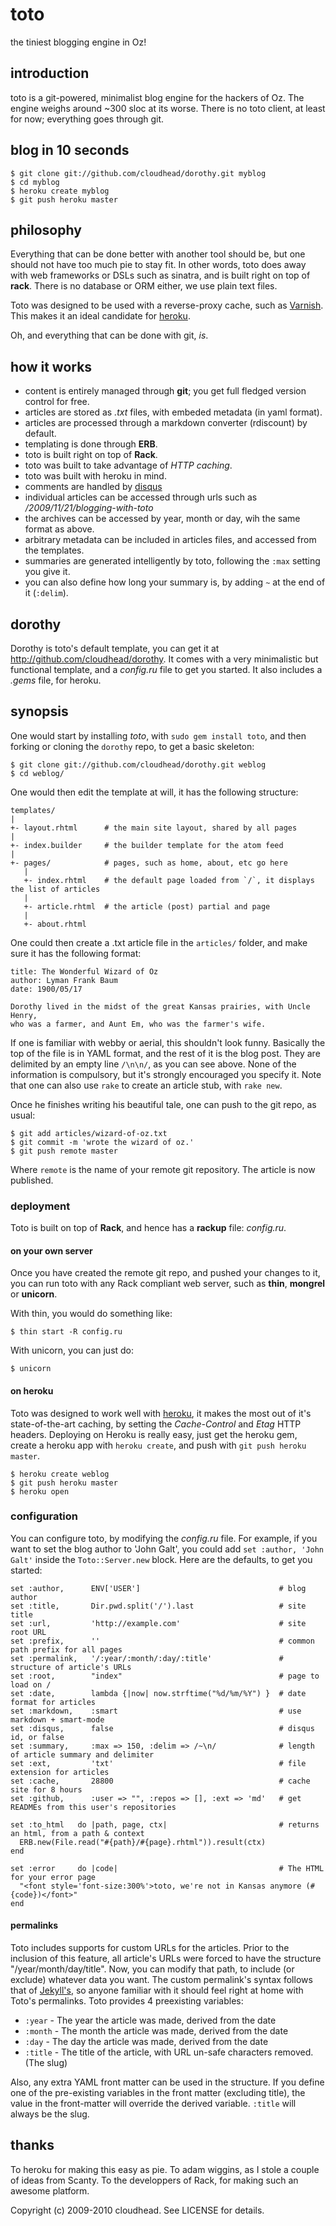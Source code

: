 toto
====

the tiniest blogging engine in Oz!

introduction
------------

toto is a git-powered, minimalist blog engine for the hackers of Oz. The
engine weighs around ~300 sloc at its worse.  There is no toto client,
at least for now; everything goes through git.

blog in 10 seconds
------------------

    $ git clone git://github.com/cloudhead/dorothy.git myblog
    $ cd myblog
    $ heroku create myblog
    $ git push heroku master

philosophy
----------

Everything that can be done better with another tool should be, but one
should not have too much pie to stay fit.  In other words, toto does away
with web frameworks or DSLs such as sinatra, and is built right on top
of **rack**.  There is no database or ORM either, we use plain text files.

Toto was designed to be used with a reverse-proxy cache, such as
[Varnish](http://varnish-cache.org).  This makes it an ideal candidate
for [heroku](http://heroku.com).

Oh, and everything that can be done with git, _is_.

how it works
------------

- content is entirely managed through **git**; you get full fledged version
  control for free.
- articles are stored as _.txt_ files, with embeded metadata (in yaml format).
- articles are processed through a markdown converter (rdiscount) by default.
- templating is done through **ERB**.
- toto is built right on top of **Rack**.
- toto was built to take advantage of _HTTP caching_.
- toto was built with heroku in mind.
- comments are handled by [disqus](http://disqus.com)
- individual articles can be accessed through urls such as
  _/2009/11/21/blogging-with-toto_
- the archives can be accessed by year, month or day, wih the same format as
  above.
- arbitrary metadata can be included in articles files, and accessed from the
  templates.
- summaries are generated intelligently by toto, following the `:max` setting
  you give it.
- you can also define how long your summary is, by adding `~` at the end of it
  (`:delim`).

dorothy
-------

Dorothy is toto's default template, you can get it at
<http://github.com/cloudhead/dorothy>. It comes with a very minimalistic
but functional template, and a _config.ru_ file to get you started.
It also includes a _.gems_ file, for heroku.

synopsis
--------

One would start by installing _toto_, with `sudo gem install toto`,
and then forking or cloning the `dorothy` repo, to get a basic skeleton:

    $ git clone git://github.com/cloudhead/dorothy.git weblog
    $ cd weblog/

One would then edit the template at will, it has the following structure:

    templates/
    |
    +- layout.rhtml      # the main site layout, shared by all pages
    |
    +- index.builder     # the builder template for the atom feed
    |
    +- pages/            # pages, such as home, about, etc go here
       |
       +- index.rhtml    # the default page loaded from `/`, it displays the list of articles
       |
       +- article.rhtml  # the article (post) partial and page
       |
       +- about.rhtml

One could then create a .txt article file in the `articles/` folder,
and make sure it has the following format:

    title: The Wonderful Wizard of Oz
    author: Lyman Frank Baum
    date: 1900/05/17

    Dorothy lived in the midst of the great Kansas prairies, with Uncle Henry,
    who was a farmer, and Aunt Em, who was the farmer's wife.

If one is familiar with webby or aerial, this shouldn't look
funny. Basically the top of the file is in YAML format, and the rest
of it is the blog post. They are delimited by an empty line `/\n\n/`,
as you can see above.  None of the information is compulsory, but it's
strongly encouraged you specify it.  Note that one can also use `rake`
to create an article stub, with `rake new`.

Once he finishes writing his beautiful tale, one can push to the git repo,
as usual:

    $ git add articles/wizard-of-oz.txt
    $ git commit -m 'wrote the wizard of oz.'
    $ git push remote master

Where `remote` is the name of your remote git repository. The article
is now published.

### deployment

Toto is built on top of **Rack**, and hence has a **rackup** file: _config.ru_.

#### on your own server

Once you have created the remote git repo, and pushed your changes to it,
you can run toto with any Rack compliant web server, such as **thin**,
**mongrel** or **unicorn**.

With thin, you would do something like:

    $ thin start -R config.ru

With unicorn, you can just do:

    $ unicorn

#### on heroku

Toto was designed to work well with [heroku](http://heroku.com), it
makes the most out of it's state-of-the-art caching, by setting the
_Cache-Control_ and _Etag_ HTTP headers. Deploying on Heroku is really
easy, just get the heroku gem, create a heroku app with `heroku create`,
and push with `git push heroku master`.

    $ heroku create weblog
    $ git push heroku master
    $ heroku open

### configuration

You can configure toto, by modifying the _config.ru_ file. For example,
if you want to set the blog author to 'John Galt', you could add `set
:author, 'John Galt'` inside the `Toto::Server.new` block. Here are the
defaults, to get you started:

    set :author,      ENV['USER']                               # blog author
    set :title,       Dir.pwd.split('/').last                   # site title
    set :url,         'http://example.com'                      # site root URL
    set :prefix,      ''                                        # common path prefix for all pages
    set :permalink,   '/:year/:month/:day/:title'               # structure of article's URLs
    set :root,        "index"                                   # page to load on /
    set :date,        lambda {|now| now.strftime("%d/%m/%Y") }  # date format for articles
    set :markdown,    :smart                                    # use markdown + smart-mode
    set :disqus,      false                                     # disqus id, or false
    set :summary,     :max => 150, :delim => /~\n/              # length of article summary and delimiter
    set :ext,         'txt'                                     # file extension for articles
    set :cache,       28800                                     # cache site for 8 hours
    set :github,      :user => "", :repos => [], :ext => 'md'   # get READMEs from this user's repositories

    set :to_html   do |path, page, ctx|                         # returns an html, from a path & context
      ERB.new(File.read("#{path}/#{page}.rhtml")).result(ctx)
    end

    set :error     do |code|                                    # The HTML for your error page
      "<font style='font-size:300%'>toto, we're not in Kansas anymore (#{code})</font>"
    end


#### permalinks

Toto includes supports for custom URLs for the articles. Prior
to the inclusion of this feature, all article's URLs were
forced to have the structure "/year/month/day/title". Now,
you can modify that path, to include (or exclude) whatever
data you want. The custom permalink's syntax follows that of
[Jekyll's](http://wiki.github.com/mojombo/jekyll/permalinks), so anyone
familiar with it should feel right at home with Toto's permalinks. Toto
provides 4 preexisting variables:


 * `:year` - The year the article was made, derived from the date
 * `:month` - The month the article was made, derived from the date
 * `:day` - The day the article was made, derived from the date
 * `:title` - The title of the article, with URL un-safe characters removed.
  (The slug)

Also, any extra YAML front matter can be used in the structure. If
you define one of the pre-existing variables in the front matter
(excluding title), the value in the front-matter will override the
derived variable. `:title` will always be the slug.

thanks
------

To heroku for making this easy as pie.
To adam wiggins, as I stole a couple of ideas from Scanty.
To the developpers of Rack, for making such an awesome platform.

Copyright (c) 2009-2010 cloudhead. See LICENSE for details.

